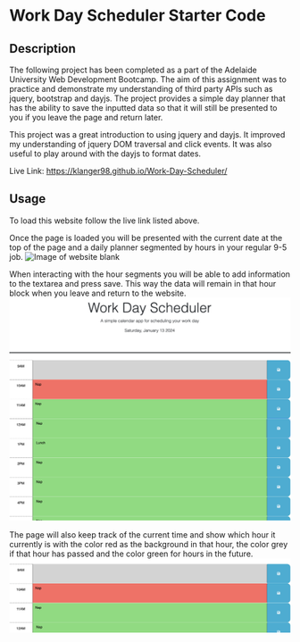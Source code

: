 # Work Day Scheduler Starter Code

## Description
The following project has been completed as a part of the Adelaide University Web Development Bootcamp. The aim of this assignment was to practice and demonstrate my understanding of third party APIs such as jquery, bootstrap and dayjs. The project provides a simple day planner that has the ability to save the inputted data so that it will still be presented to you if you leave the page and return later.

This project was a great introduction to using jquery and dayjs. It improved my understanding of jquery DOM traversal and click events. It was also useful to play around with the dayjs to format dates.

Live Link: https://klanger98.github.io/Work-Day-Scheduler/

## Usage
To load this website follow the live link listed above. 

Once the page is loaded you will be presented with the current date at the top of the page and a daily planner segmented by hours in your regular 9-5 job. 
![Image of website blank]("./Assets/Screenshots/page-screenshot.png")

When interacting with the hour segments you will be able to add information to the textarea and press save. This way the data will remain in that hour block when you leave and return to the website. 
![Image of website with blocks filled in](./Assets/Screenshots/input-screenshot.png)

The page will also keep track of the current time and show which hour it currently is with the color red as the background in that hour, the color grey if that hour has passed and the color green for hours in the future. 
![Image of past, present and future time blocks](./Assets/Screenshots/Futre,past,present-screenshot.png)
